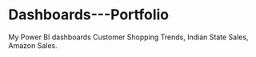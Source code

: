 # Dashboards---Portfolio
My Power BI dashboards Customer Shopping Trends, Indian State Sales, Amazon Sales.
